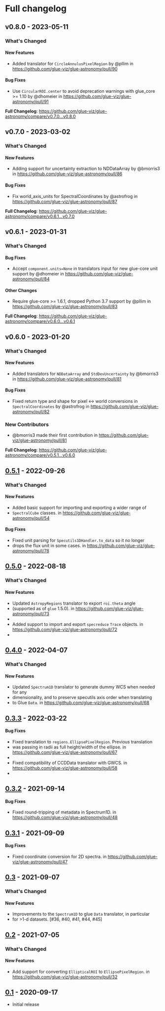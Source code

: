 # Full changelog

## v0.8.0 - 2023-05-11

<!-- Release notes generated using configuration in .github/release.yml at main -->
### What's Changed

#### New Features

- Added translator for `CircleAnnulusPixelRegion` by @pllim in https://github.com/glue-viz/glue-astronomy/pull/90

#### Bug Fixes

- Use `CircularROI.center` to avoid deprecation warnings with glue_core >= 1.10 by @dhomeier in https://github.com/glue-viz/glue-astronomy/pull/91

**Full Changelog**: https://github.com/glue-viz/glue-astronomy/compare/v0.7.0...v0.8.0

## v0.7.0 - 2023-03-02

<!-- Release notes generated using configuration in .github/release.yml at main -->
### What's Changed

#### New Features

- Adding support for uncertainty extraction to NDDataArray by @bmorris3 in https://github.com/glue-viz/glue-astronomy/pull/86

#### Bug Fixes

- Fix world_axis_units for SpectralCoordinates by @astrofrog in https://github.com/glue-viz/glue-astronomy/pull/87

**Full Changelog**: https://github.com/glue-viz/glue-astronomy/compare/v0.6.1...v0.7.0

## v0.6.1 - 2023-01-31

<!-- Release notes generated using configuration in .github/release.yml at main -->
### What's Changed

#### Bug Fixes

- Accept `component.units=None` in translators input for new glue-core unit support by @dhomeier in https://github.com/glue-viz/glue-astronomy/pull/84

#### Other Changes

- Require glue-core >= 1.6.1, dropped Python 3.7 support by @pllim in https://github.com/glue-viz/glue-astronomy/pull/83

**Full Changelog**: https://github.com/glue-viz/glue-astronomy/compare/v0.6.0...v0.6.1

## v0.6.0 - 2023-01-20

<!-- Release notes generated using configuration in .github/release.yml at main -->
### What's Changed

#### New Features

- Added translators for `NDDataArray` and `StdDevUncertainty` by @bmorris3 in https://github.com/glue-viz/glue-astronomy/pull/81

#### Bug Fixes

- Fixed return type and shape for pixel <-> world conversions in `SpectralCoordinates` by @astrofrog in https://github.com/glue-viz/glue-astronomy/pull/82

### New Contributors

- @bmorris3 made their first contribution in https://github.com/glue-viz/glue-astronomy/pull/81

**Full Changelog**: https://github.com/glue-viz/glue-astronomy/compare/v0.5.1...v0.6.0

## [0.5.1](https://github.com/glue-viz/glue-astronomy/compare/v0.5.0...v0.5.1) - 2022-09-26

### What's Changed

#### New Features

- Added basic support for importing and exporting a wider range of
- `SpectralCube` classes. in https://github.com/glue-viz/glue-astronomy/pull/54

#### Bug Fixes

- Fixed unit parsing for `Specutils1DHandler.to_data` so it no longer
- drops the flux unit in some cases. in https://github.com/glue-viz/glue-astronomy/pull/78

## [0.5.0](https://github.com/glue-viz/glue-astronomy/compare/v0.4.0...v0.5.0) - 2022-08-18

### What's Changed

#### New Features

- Updated `AstropyRegions` translator to export `roi.theta` angle
- (supported as of `glue` 1.5.0). in https://github.com/glue-viz/glue-astronomy/pull/73
- 
- Added support to import and export `specreduce` `Trace` objects. in https://github.com/glue-viz/glue-astronomy/pull/72
- 

## [0.4.0](https://github.com/glue-viz/glue-astronomy/compare/v0.3.3...v0.4.0) - 2022-04-07

### What's Changed

#### New Features

- Updated `Spectrum1D` translator to generate dummy WCS when needed for any
- dimensionality, and to preserve specutils axis order when translating
- to Glue `Data`. in https://github.com/glue-viz/glue-astronomy/pull/68

## [0.3.3](https://github.com/glue-viz/glue-astronomy/compare/v0.3.2...v0.3.3) - 2022-03-22

#### Bug Fixes

- Fixed translation to `regions.EllipsePixelRegion`. Previous translation
- was passing in radii as full height/width of the ellipse. in https://github.com/glue-viz/glue-astronomy/pull/67
- 
- Fixed compatibility of CCDData translator with GWCS. in https://github.com/glue-viz/glue-astronomy/pull/58
- 

## [0.3.2](https://github.com/glue-viz/glue-astronomy/compare/v0.3.1...v0.3.2) - 2021-09-14

#### Bug Fixes

- Fixed round-tripping of metadata in Spectrum1D. in https://github.com/glue-viz/glue-astronomy/pull/48

## [0.3.1](https://github.com/glue-viz/glue-astronomy/compare/v0.3...v0.3.1) - 2021-09-09

#### Bug Fixes

- Fixed coordinate conversion for 2D spectra. in https://github.com/glue-viz/glue-astronomy/pull/47

## [0.3](https://github.com/glue-viz/glue-astronomy/compare/v0.2...v0.3) - 2021-09-07

### What's Changed

#### New Features

- Improvements to the `Spectrum1D` to glue `Data` translator, in particular
- for >1-d datasets. [#36, #40, #41, #44, #45]

## [0.2](https://github.com/glue-viz/glue-astronomy/compare/v0.1...v0.2) - 2021-07-05

### What's Changed

#### New Features

- Add support for converting `EllipticalROI` to `EllipsePixelRegion`. in https://github.com/glue-viz/glue-astronomy/pull/32

## [0.1](https://github.com/glue-viz/glue-astronomy/releases/tag/v0.1) - 2020-09-17

- Initial release
